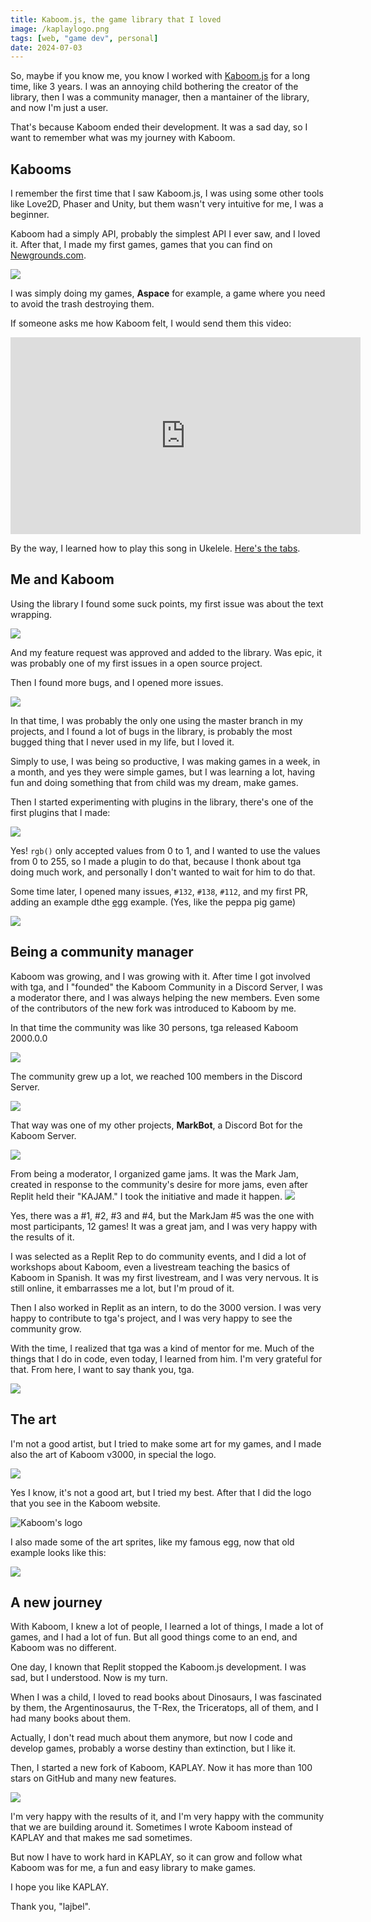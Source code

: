 ```yaml
---
title: Kaboom.js, the game library that I loved
image: /kaplaylogo.png
tags: [web, "game dev", personal]
date: 2024-07-03
---
```


So, maybe if you know me, you know I worked with
[Kaboom.js](https://kaboomjs.com) for a long time, like 3 years. I was an
annoying child bothering the creator of the library, then I was a community
manager, then a mantainer of the library, and now I'm just a user.

That's because Kaboom ended their development. It was a sad day, so I want to
remember what was my journey with Kaboom.

## Kabooms

I remember the first time that I saw Kaboom.js, I was using some other tools
like Love2D, Phaser and Unity, but them wasn't very intuitive for me, I was a
beginner.

Kaboom had a simply API, probably the simplest API I ever saw, and I loved it.
After that, I made my first games, games that you can find on
[Newgrounds.com](https://lajbel.newgrounds.com/games).

![](assets/2024-07-03-19-32-09.png)

I was simply doing my games, **Aspace** for example, a game where you need to
avoid the trash destroying them.

If someone asks me how Kaboom felt, I would send them this video:

<iframe width="560" height="315" src="https://www.youtube.com/embed/xF3--Ec_E-0?si=7z431BYHNgt6rcUg" title="YouTube video player" frameborder="0" allow="accelerometer; autoplay; clipboard-write; encrypted-media; gyroscope; picture-in-picture; web-share" referrerpolicy="strict-origin-when-cross-origin" allowfullscreen></iframe>

By the way, I learned how to play this song in Ukelele.
[Here's the tabs](https://gist.github.com/lajbel/8c7d667b3d36c689087c9272f6bc87a3).

## Me and Kaboom

Using the library I found some suck points, my first issue was about the text
wrapping.

![](assets/2024-07-03-18-57-15.png)

And my feature request was approved and added to the library. Was epic, it was
probably one of my first issues in a open source project.

Then I found more bugs, and I opened more issues.

![](assets/2024-07-03-19-00-48.png)

In that time, I was probably the only one using the master branch in my
projects, and I found a lot of bugs in the library, is probably the most bugged
thing that I never used in my life, but I loved it.

Simply to use, I was being so productive, I was making games in a week, in a
month, and yes they were simple games, but I was learning a lot, having fun and
doing something that from child was my dream, make games.

Then I started experimenting with plugins in the library, there's one of the
first plugins that I made:

![](assets/2024-07-03-18-54-11.png)

Yes! `rgb()` only accepted values from 0 to 1, and I wanted to use the values
from 0 to 255, so I made a plugin to do that, because I thonk about tga doing
much work, and personally I don't wanted to wait for him to do that.

Some time later, I opened many issues, `#132`, `#138`, `#112`, and my first PR,
adding an example dthe [egg](https://kaboomjs.com/play?example=egg) example.
(Yes, like the peppa pig game)

![](assets/2024-07-03-19-18-05.png)

## Being a community manager

Kaboom was growing, and I was growing with it. After time I got involved with
tga, and I "founded" the Kaboom Community in a Discord Server, I was a moderator
there, and I was always helping the new members. Even some of the contributors
of the new fork was introduced to Kaboom by me.

In that time the community was like 30 persons, tga released Kaboom 2000.0.0

![](assets/2024-07-03-18-50-52.png)

The community grew up a lot, we reached 100 members in the Discord Server.

![](assets/2024-07-03-18-49-37.png)

That way was one of my other projects, **MarkBot**, a Discord Bot for the Kaboom
Server.

![](assets/2024-07-03-19-41-11.png)

From being a moderator, I organized game jams. It was the Mark Jam, created in
response to the community's desire for more jams, even after Replit held their
"KAJAM." I took the initiative and made it happen.
![](assets/2024-07-03-19-28-43.png)

Yes, there was a #1, #2, #3 and #4, but the MarkJam #5 was the one with most
participants, 12 games! It was a great jam, and I was very happy with the
results of it.

I was selected as a Replit Rep to do community events, and I did a lot of
workshops about Kaboom, even a livestream teaching the basics of Kaboom in
Spanish. It was my first livestream, and I was very nervous. It is still online,
it embarrasses me a lot, but I'm proud of it.

Then I also worked in Replit as an intern, to do the 3000 version. I was very
happy to contribute to tga's project, and I was very happy to see the community
grow.

With the time, I realized that tga was a kind of mentor for me. Much of the
things that I do in code, even today, I learned from him. I'm very grateful for
that. From here, I want to say thank you, tga.

![](assets/2024-07-03-20-05-26.png)

## The art

I'm not a good artist, but I tried to make some art for my games, and I made
also the art of Kaboom v3000, in special the logo.

![](assets/2024-07-03-19-46-09.png)

Yes I know, it's not a good art, but I tried my best. After that I did the logo
that you see in the Kaboom website.

![Kaboom's logo](assets/image.png)

I also made some of the art sprites, like my famous egg, now that old example
looks like this:

![](assets/2024-07-03-19-52-54.png)

## A new journey

With Kaboom, I knew a lot of people, I learned a lot of things, I made a lot of
games, and I had a lot of fun. But all good things come to an end, and Kaboom
was no different.

One day, I known that Replit stopped the Kaboom.js development. I was sad, but I
understood. Now is my turn.

When I was a child, I loved to read books about Dinosaurs, I was fascinated by
them, the Argentinosaurus, the T-Rex, the Triceratops, all of them, and I had
many books about them.

Actually, I don't read much about them anymore, but now I code and develop
games, probably a worse destiny than extinction, but I like it.

Then, I started a new fork of Kaboom, KAPLAY. Now it has more than 100 stars on
GitHub and many new features.

![](assets/2024-07-03-20-01-15.png)

I'm very happy with the results of it, and I'm very happy with the community
that we are building around it. Sometimes I wrote Kaboom instead of KAPLAY and
that makes me sad sometimes.

But now I have to work hard in KAPLAY, so it can grow and follow what Kaboom was
for me, a fun and easy library to make games.

I hope you like KAPLAY.

Thank you, "lajbel".
